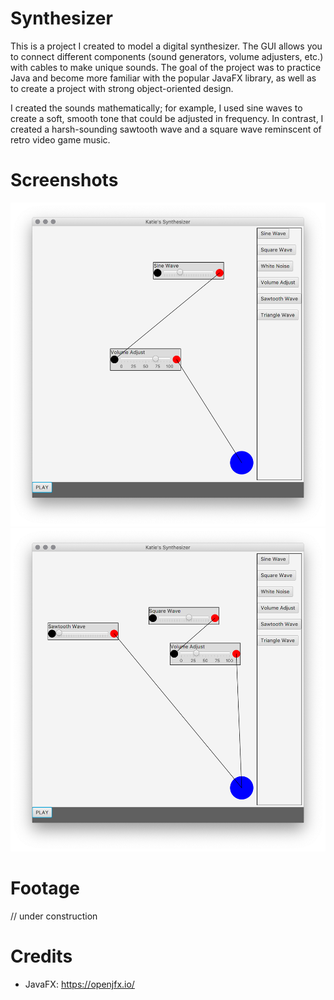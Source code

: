 # Synthesizer

This is a project I created to model a digital synthesizer. The GUI allows you to connect different components (sound generators, volume adjusters, etc.) with cables to make unique sounds. The goal of the project was to practice Java and become more familiar with the popular JavaFX library, as well as to create a project with strong object-oriented design.

I created the sounds mathematically; for example, I used sine waves to create a soft, smooth tone that could be adjusted in frequency. In contrast, I created a harsh-sounding sawtooth wave and a square wave reminscent of retro video game music.


# Screenshots

![Sinewave Generator](https://github.com/krobinson1021/Synthesizer/blob/master/Screenshots/sinewave.png)
![Squarewave Generator](https://github.com/krobinson1021/Synthesizer/blob/master/Screenshots/squarewave.png)


# Footage

// under construction


# Credits
- JavaFX: https://openjfx.io/
